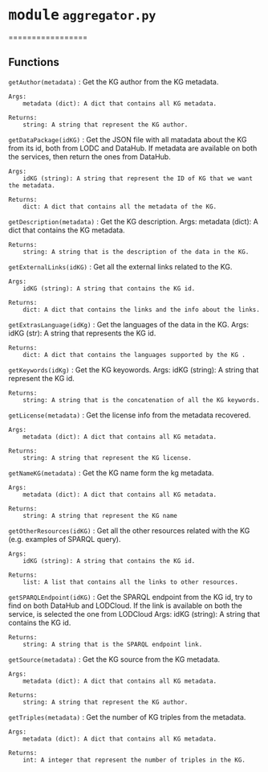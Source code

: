 # <kbd>module</kbd> `aggregator.py`
=================

Functions
---------


`getAuthor(metadata)`
:   Get the KG author from the KG metadata.

    Args:
        metadata (dict): A dict that contains all KG metadata.

    Returns:
        string: A string that represent the KG author.


`getDataPackage(idKG)`
:   Get the JSON file with all matadata about the KG from its id, both from LODC and DataHub.
    If metadata are available on both the services, then return the ones from DataHub.

    Args:
        idKG (string): A string that represent the ID of KG that we want the metadata.

    Returns:
        dict: A dict that contains all the metadata of the KG.


`getDescription(metadata)`
:   Get the KG description.
    Args:
        metadata (dict): A dict that contains the KG metadata.

    Returns:
        string: A string that is the description of the data in the KG.


`getExternalLinks(idKG)`
:   Get all the external links related to the KG.

    Args:
        idKG (string): A string that contains the KG id.

    Returns:
        dict: A dict that contains the links and the info about the links.


`getExtrasLanguage(idKg)`
:   Get the languages of the data in the KG.
    Args:
        idKG (str): A string that represents the KG id.

    Returns:
        dict: A dict that contains the languages supported by the KG .


`getKeywords(idKg)`
:   Get the KG keyowords.
    Args:
        idKG (string): A string that represent the KG id.

    Returns:
        string: A string that is the concatenation of all the KG keywords.


`getLicense(metadata)`
:   Get the license info from the metadata recovered.

    Args:
        metadata (dict): A dict that contains all KG metadata.

    Returns:
        string: A string that represent the KG license.


`getNameKG(metadata)`
:   Get the KG name form the kg metadata.

    Args:
        metadata (dict): A dict that contains all KG metadata.

    Returns:
        string: A string that represent the KG name


`getOtherResources(idKG)`
:   Get all the other resources related with the KG (e.g. examples of SPARQL query).

    Args:
        idKG (string): A string that contains the KG id.

    Returns:
        list: A list that contains all the links to other resources.


`getSPARQLEndpoint(idKG)`
:   Get the SPARQL endpoint from the KG id, try to find on both DataHub and LODCloud.
    If the link is available on both the service, is selected the one from LODCloud
    Args:
        idKG (string): A string that contains the KG id.

    Returns:
        string: A string that is the SPARQL endpoint link.


`getSource(metadata)`
:   Get the KG source from the KG metadata.

    Args:
        metadata (dict): A dict that contains all KG metadata.

    Returns:
        string: A string that represent the KG author.


`getTriples(metadata)`
:   Get the number of KG triples from the  metadata.

    Args:
        metadata (dict): A dict that contains all KG metadata.

    Returns:
        int: A integer that represent the number of triples in the KG.
